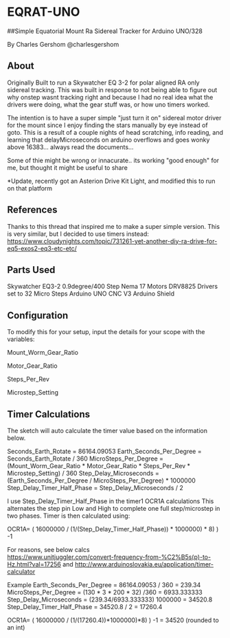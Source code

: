 # EQRAT-UNO
##Simple Equatorial Mount Ra Sidereal Tracker for Arduino UNO/328

By Charles Gershom 
@charlesgershom 

## About

Originally Built to run a Skywatcher EQ 3-2 for polar aligned RA only sidereal tracking.
This was built in response to not being able to figure out why onstep wasnt tracking right
and because I had no real idea what the drivers were doing, what the gear stuff was, or how 
uno timers worked. 
   
The intention is to have a super simple "just turn it on" sidereal motor driver for the mount since I enjoy
finding the stars manually by eye instead of goto. This is a result of a couple nights of head scratching, info reading, and learning that delayMicroseconds on arduino overflows and goes wonky above 16383... always read the documents... 
   
Some of thie might be wrong or innacurate.. its working "good enough" for me, but thought it might be useful to share

*Update, recently got an Asterion Drive Kit Light, and modified this to run on that platform

## References
Thanks to this thread that inspired me to make a super simple version. This is very similar, but I decided to use timers instead:
https://www.cloudynights.com/topic/731261-yet-another-diy-ra-drive-for-eq5-exos2-eq3-etc-etc/

## Parts Used 
Skywatcher EQ3-2
0.9degree/400 Step Nema 17 Motors 
DRV8825 Drivers set to 32 Micro Steps
Arduino UNO
CNC V3 Arduino Shield

## Configuration
   
To modify this for your setup, input the details for your scope with the variables:

Mount_Worm_Gear_Ratio

Motor_Gear_Ratio

Steps_Per_Rev

Microstep_Setting

## Timer Calculations

The sketch will auto calculate the timer value based on the information below.
  
Seconds_Earth_Rotate = 86164.09053
Earth_Seconds_Per_Degree = Seconds_Earth_Rotate / 360
MicroSteps_Per_Degree = (Mount_Worm_Gear_Ratio * Motor_Gear_Ratio *  Steps_Per_Rev * Microstep_Setting) / 360
Step_Delay_Microseconds = (Earth_Seconds_Per_Degree / MicroSteps_Per_Degree) * 1000000
Step_Delay_Timer_Half_Phase = Step_Delay_Microseconds / 2
   
I use Step_Delay_Timer_Half_Phase in the timer1 OCR1A calculations This alternates the 
step pin Low and High to complete one full step/microstep in two phases. Timer is then calculated using:  
   
OCR1A= ( 16000000 / (1/(Step_Delay_Timer_Half_Phase)) * 1000000) * 8) ) -1
   
For reasons, see below calcs    
https://www.unitjuggler.com/convert-frequency-from-%C2%B5s(p)-to-Hz.html?val=17256
and 
http://www.arduinoslovakia.eu/application/timer-calculator
   
Example
Earth_Seconds_Per_Degree = 86164.09053 / 360 = 239.34
MicroSteps_Per_Degree = (130  * 3 *  200 *  32) /360 = 6933.333333
Step_Delay_Microseconds = (239.34/6933.333333)  1000000 = 34520.8
Step_Delay_Timer_Half_Phase = 34520.8 / 2 = 17260.4
   
OCR1A= ( 16000000 / (1/(17260.4))*1000000)*8) ) -1 = 34520 (rounded to an int)
